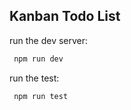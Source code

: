 ## Kanban Todo List
run the dev server:
```bash
 npm run dev
 ```
run the test:
```bash
 npm run test
 ```
